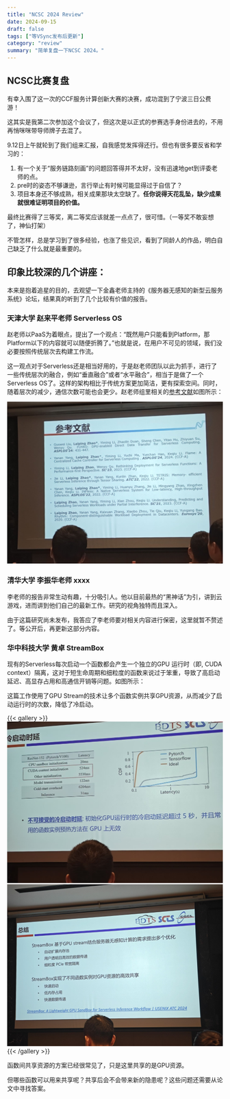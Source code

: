 ```yaml
---
title: "NCSC 2024 Review"
date: 2024-09-15
draft: false
tags: ["等VSync发布后更新"]
category: "review"
summary: "简单复盘一下NCSC 2024。"
---
```


## NCSC比赛复盘

有幸入围了这一次的CCF服务计算创新大赛的决赛，成功混到了宁波三日公费游！

这其实是我第二次参加这个会议了，但这次是以正式的参赛选手身份进去的，不用再悄咪咪带导师牌子去混了。

9.12日上午就轮到了我们组来汇报，自我感觉发挥得还行。但也有很多要反省和学习的：

1. 有一个关于“服务链路刻画”的问题回答得并不太好，没有迅速地get到评委老师的点。
2. pre时的姿态不够谦逊，言行举止有时候可能显得过于自信了？
3. 项目本身还不够成熟，相关成果那块太空缺了。**任你说得天花乱坠，缺少成果就很难证明项目的价值。**

最终比赛得了三等奖，离二等奖应该就差一点点了，很可惜。（一等奖不敢妄想了，神仙打架）

不管怎样，总是学习到了很多经验，也涨了些见识，看到了同龄人的作品，明白自己缺乏了什么就是最重要的。

## 印象比较深的几个讲座：

本来是抱着追星的目的，去观望一下金鑫老师主持的《服务器无感知的新型云服务系统》论坛，结果真的听到了几个比较有价值的报告。

### 天津大学 赵来平老师 Serverless OS

赵老师以PaaS为着眼点，提出了一个观点：“既然用户只能看到Platform，那Platform以下的内容就可以随便折腾了。”也就是说，在用户不可见的领域，我们没必要按照传统层次去构建工作流。

这一观点对于Serverless还是相当好用的，于是赵老师团队以此为抓手，进行了一些传统层次的融合，例如“垂直融合”或者“水平融合”，相当于是做了一个Serverless OS了。这样的架构相比于传统方案更加简洁，更有探索空间。同时，随着层次的减少，通信次数可能也会更少。赵老师组里相关的<u>参考文献</u>如图所示：

![1](66e28f949914eb2bcbdb5ea5-1726395420441-2.jpg)

### 清华大学 李振华老师 xxxx

李老师的报告非常生动有趣，十分吸引人。他以目前最热的“黑神话”为引，讲到云游戏，进而讲到他们自己的最新工作。研究的视角独特而且深入。

由于这篇研究尚未发布，我答应了李老师要对相关内容进行保密，这里就暂不赘述了。等公开后，再更新这部分内容。



### 华中科技大学 黄卓 StreamBox

现有的Serverless每次启动一个函数都会产生一个独立的GPU 运行时（即, CUDA context）隔离，这对于短生命周期和细粒度的函数来说过于笨重，导致了高启动延迟、高显存占用和高通信开销等问题。如图所示：

这篇工作使用了GPU Stream的技术让多个函数实例共享GPU资源，从而减少了启动运行时的次数，降低了冷启动。

{{< gallery >}}
  <img src="9b2aa58feccc3df5ebc6d11cc4b3a91.jpg" class="grid-w50" />
  <img src="a8ea3d93bcc96437d79eedd464b37ef.jpg" class="grid-w50" />
{{< /gallery >}}


函数间共享资源的方案已经很常见了，只是这里共享的是GPU资源。

但哪些函数可以用来共享呢？共享后会不会带来新的隐患呢？这些问题还需要从论文中寻找答案。
